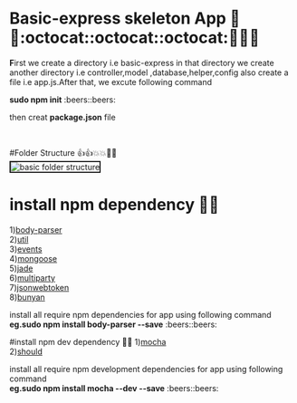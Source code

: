 # Basic-express skeleton App :runner::runner::octocat::octocat::octocat::tada::tada::grinning:<br>

<p> <b>F</b>irst we create a directory i.e basic-express in that directory we create another directory i.e controller,model ,database,helper,config also create a file i.e app.js.After that, we excute following command<br></p> 
<b>sudo npm init</b> :beers::beers:<br> <p>then creat <b>package.json</b> file</p><br>

#Folder Structure :thumbsup::thumbsup::boom::boom::triangular_ruler::triangular_ruler:
<br>
<img src="http://server.myspace-shack.com/d22/folderstrc.png" border="2" alt="basic folder structure">
</br>
# install npm dependency :paperclip::paperclip:
1)<a href="https://www.npmjs.com/package/body-parser">body-parser</a><br>
2)<a href="https://www.npmjs.com/package/util">util</a><br>
3)<a href="https://www.npmjs.com/package/events">events</a><br>
4)<a href="https://www.npmjs.com/package/mongoose">mongoose</a><br>
5)<a href="http://jade-lang.com/">jade</a><br>
6)<a href="https://www.npmjs.com/package/multiparty">multiparty</a><br>
7)<a href="https://www.npmjs.com/package/jsonwebtoken">jsonwebtoken</a><br>
8)<a href="https://www.npmjs.com/package/bunyan">bunyan</a><br>

<p> install all require npm dependencies for app using following command<br>
<b>eg.sudo npm install body-parser --save</b>  :beers::beers:
</p>


#install npm dev dependency :paperclip::paperclip:
1)<a href="https://www.npmjs.com/package/mocha">mocha</a><br>
2)<a href="https://www.npmjs.com/package/should">should</a>

<p> install all require npm development dependencies for app using following command<br>
<b>eg.sudo npm install mocha --dev --save</b>  :beers::beers:
</p>
